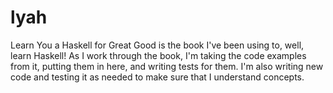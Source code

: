 # lyah
Learn You a Haskell for Great Good is the book I've been using to, well, learn Haskell! As I work through the book, I'm taking the code examples from it, putting them in here, and writing tests for them. I'm also writing new code and testing it as needed to make sure that I understand concepts. 
